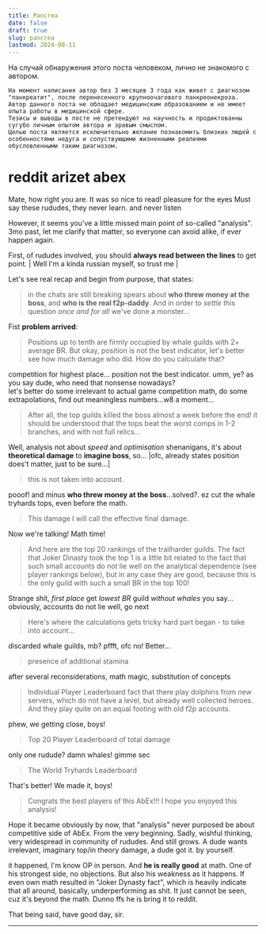 ```yaml
---
title: Pancrea
date: false
draft: true
slug: pancrea
lastmod: 2024-08-11
---
```


На случай обнаружения этого поста человеком, лично не знакомого с автором.
```disclaimer
На момент написания автор без 3 месяцев 3 года как живет с диагнозом "панкреатит", после перенесенного крупноочагового панкреонекроза.
Автор данного поста не обладает медицинским образованием и не имеет опыта работы в медицинской сфере.
Тезисы и выводы в посте не претендуют на научность и продиктованны сугубо личным опытом автора и зравым смыслом.
Целью поста является исключительно желание познакомить близких людей с особенностями недуга и сопуствующими жизненными реалиями обусловленными таким диагнозом.
```


# reddit arizet abex

Mate, how right you are.  It was so nice to read! pleasure for the eyes
Must say these rududes, they never learn. and never listen

However, it seems you've a little missed  main point of so-called "analysis".
3mo past, let me clarify  that matter, so everyone can avoid alike, if ever happen again.

First, of rududes involved, you should **always read between the lines** to get point.
| Well I'm a kinda russian myself, so trust me |

Let's see real recap and begin from purpose, that states:

> in the chats are still breaking spears about **who threw money at the boss**, and **who is the real f2p-daddy**. And in order to _settle_ this question _once and for all_ we've done a monster...

Fist **problem arrived**:

> Positions up to tenth are firmly occupied by whale guilds with 2+ average BR.
> But okay, position is not the best indicator, let's better see how much damage who did. How do you calculate that?

competition for highest place... position not the best indicator. umm, ye? as you say dude, who need that nonsense nowadays?  
let's better do some irrelevant to actual game competition math, do some extrapolations, find out meaningless numbers...w8 a moment...

> After all, the top guilds killed the boss almost a week before the end!
> it should be understood that the tops beat the worst comps in 1-2 branches, and with not full relics...

Well, analysis not about _speed_ and _optimisation_ shenanigans, it's about **theoretical damage** to **imagine boss**, so...
|ofc, already states position does't matter, just to be sure...|

 > this is not taken into account.

pooof! and minus **who threw money at the boss**...solved?.
ez cut the whale tryhards tops, even before the math.

 > This damage I will call the effective final damage.

Now we're talking! Math time!

> And here are the top 20 rankings of the trailharder guilds.
>The fact that Joker Dinasty took the top 1 is a little bit related to the fact that such small accounts do not lie well on the analytical dependence (see player rankings below), but in any case they are good, because this is the only guild with such a small BR in the top 100!

Strange shit, _first place_ get _lowest BR_ guild _without whales_ you say...
obviously, accounts do not lie well, go next

> Here's where the calculations gets tricky
> hard part began - to take into account...

discarded whale guilds, mb? pffft, ofc no! Better...

> presence of additional stamina

after several reconsiderations, math magic, substitution of concepts

> Individual Player Leaderboard
> fact that there play dolphins from new servers, which do not have a level, but already well collected heroes. And they play quite on an equal footing with old f2p accounts.

phew, we getting close, boys!

> Top 20 Player Leaderboard of total damage

only one rudude? damn whales! gimme sec

> The World Tryhards Leaderboard

That's better! We made it, boys!

> Congrats the best players of this AbEx!!!
> I hope you enjoyed this analysis!

Hope it became obviously by now, that "analysis" never purposed be about competitive side of AbEx. From the very beginning.
Sadly, wishful thinking, very widespread in community of rududes. And still grows.
A dude wants irrelevant, imaginary top/in theory damage, a dude got it. by yourself.

it happened, I'm know OP in person. And **he is really good** at math. One of his strongest side, no objections.
But also his weakness as it happens. If even own math resulted in "Joker Dynasty fact", which is heavily indicate that all around, basically, underperforming as shit. It just cannot be seen, cuz it's beyond the math.
Dunno ffs he is bring it to reddit.

That being said, have good day, sir.

---
